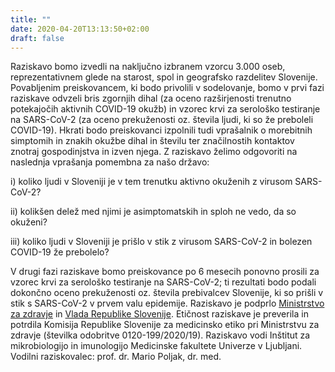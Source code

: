 ```yaml
---
title: ""
date: 2020-04-20T13:13:50+02:00
draft: false
---
```


Raziskavo bomo izvedli na naključno izbranem vzorcu 3.000 oseb, reprezentativnem glede na starost, spol in geografsko razdelitev Slovenije. Povabljenim preiskovancem, ki bodo privolili v sodelovanje, bomo v prvi fazi raziskave odvzeli bris zgornjih dihal (za oceno razširjenosti trenutno potekajočih aktivnih COVID-19 okužb) in vzorec krvi za serološko testiranje na SARS-CoV-2 (za oceno prekuženosti oz. števila ljudi, ki so že preboleli COVID-19). Hkrati bodo preiskovanci izpolnili tudi vprašalnik o morebitnih simptomih in znakih okužbe dihal in številu ter značilnostih kontaktov znotraj gospodinjstva in izven njega.
Z raziskavo želimo odgovoriti na naslednja vprašanja pomembna za našo državo:

i) koliko ljudi v Sloveniji je v tem trenutku aktivno okuženih z virusom SARS-CoV-2?

ii) kolikšen delež med njimi je asimptomatskih in sploh ne vedo, da so okuženi?

iii) koliko ljudi v Sloveniji je prišlo v stik z virusom SARS-CoV-2 in bolezen COVID-19 že prebolelo?

V drugi fazi raziskave bomo preiskovance po 6 mesecih ponovno prosili za vzorec krvi za serološko testiranje na SARS-CoV-2; ti rezultati bodo podali dokončno oceno prekuženosti oz. števila prebivalcev Slovenije, ki so prišli v stik s SARS-CoV-2 v prvem valu epidemije.
Raziskavo je podprlo [Ministrstvo za zdravje](https://www.gov.si/drzavni-organi/ministrstva/ministrstvo-za-zdravje/) in [Vlada Republike Slovenije](https://www.gov.si/drzavni-organi/vlada/). Etičnost raziskave je preverila in potrdila Komisija Republike Slovenije za medicinsko etiko pri Ministrstvu za zdravje (številka odobritve 0120-199/2020/19).
Raziskavo vodi Inštitut za mikrobiologijo in imunologijo Medicinske fakultete Univerze v Ljubljani.
Vodilni raziskovalec: prof. dr. Mario Poljak, dr. med.

